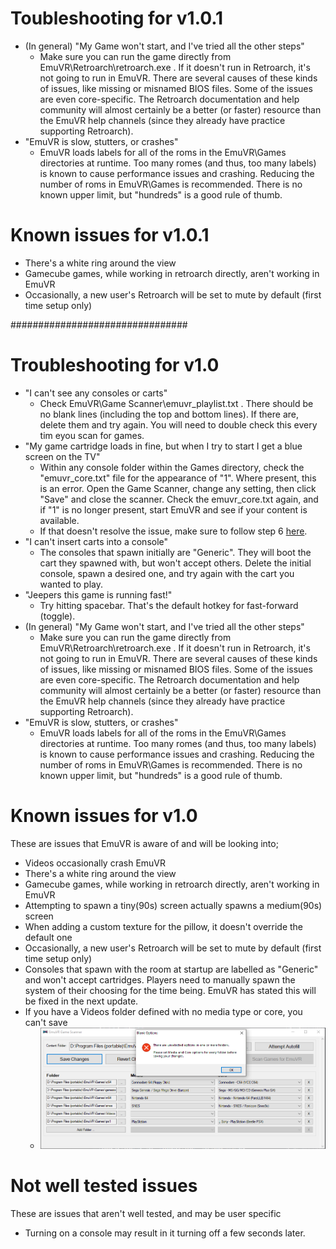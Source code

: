 # Toubleshooting for v1.0.1

* (In general) "My Game won't start, and I've tried all the other steps"
   * Make sure you can run the game directly from EmuVR\Retroarch\retroarch.exe . If it doesn't run in Retroarch, it's not going to run in EmuVR. There are several causes of these kinds of issues, like missing or misnamed BIOS files. Some of the issues are even core-specific. The Retroarch documentation and help community will almost certainly be a better (or faster) resource than the EmuVR help channels (since they already have practice supporting Retroarch).
* "EmuVR is slow, stutters, or crashes"
   * EmuVR loads labels for all of the roms in the EmuVR\Games directories at runtime. Too many romes (and thus, too many labels) is known to cause performance issues and crashing. Reducing the number of roms in EmuVR\Games is recommended. There is no known upper limit, but "hundreds" is a good rule of thumb.

# Known issues for v1.0.1

* There's a white ring around the view
* Gamecube games, while working in retroarch directly, aren't working in EmuVR
* Occasionally, a new user's Retroarch will be set to mute by default (first time setup only)

################################

# Troubleshooting for v1.0
* "I can't see any consoles or carts"
   * Check EmuVR\Game Scanner\emuvr_playlist.txt . There should be no blank lines (including the top and bottom lines). If there are, delete them and try again. You will need to double check this every tim eyou scan for games.
* "My game cartridge loads in fine, but when I try to start I get a blue screen on the TV"
   * Within any console folder within the Games directory, check the "emuvr_core.txt" file for the appearance of "1". Where present, this is an error. Open the Game Scanner, change any setting, then click "Save" and close the scanner. Check the emuvr_core.txt again, and if "1" is no longer present, start EmuVR and see if your content is available.
   * If that doesn't resolve the issue, make sure to follow step 6 [here](installation.md).
* "I can't insert carts into a console"
  * The consoles that spawn initially are "Generic". They will boot the cart they spawned with, but won't accept others. Delete the initial console, spawn a desired one, and try again with the cart you wanted to play.
* "Jeepers this game is running fast!"
   * Try hitting spacebar. That's the default hotkey for fast-forward (toggle).
* (In general) "My Game won't start, and I've tried all the other steps"
   * Make sure you can run the game directly from EmuVR\Retroarch\retroarch.exe . If it doesn't run in Retroarch, it's not going to run in EmuVR. There are several causes of these kinds of issues, like missing or misnamed BIOS files. Some of the issues are even core-specific. The Retroarch documentation and help community will almost certainly be a better (or faster) resource than the EmuVR help channels (since they already have practice supporting Retroarch).
* "EmuVR is slow, stutters, or crashes"
  * EmuVR loads labels for all of the roms in the EmuVR\Games directories at runtime. Too many romes (and thus, too many labels) is known to cause performance issues and crashing. Reducing the number of roms in EmuVR\Games is recommended. There is no known upper limit, but "hundreds" is a good rule of thumb.

# Known issues for v1.0

These are issues that EmuVR is aware of and will be looking into;

* Videos occasionally crash EmuVR
* There's a white ring around the view
* Gamecube games, while working in retroarch directly, aren't working in EmuVR
* Attempting to spawn a tiny(90s) screen actually spawns a medium(90s) screen
* When adding a custom texture for the pillow, it doesn't override the default one
* Occasionally, a new user's Retroarch will be set to mute by default (first time setup only)
* Consoles that spawn with the room at startup are labelled as "Generic" and won't accept cartridges. Players need to manually spawn the system of their choosing for the time being. EmuVR has stated this will be fixed in the next update.
* If you have a Videos folder defined with no media type or core, you can't save
   * ![](/images/videos_unselected_error.png)


# Not well tested issues

These are issues that aren't well tested, and may be user specific

* Turning on a console may result in it turning off a few seconds later.
